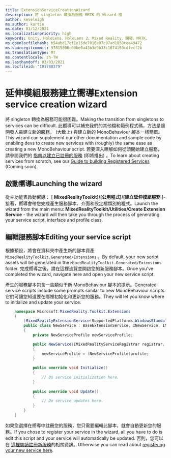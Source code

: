 ```yaml
---
title: ExtensionServiceCreationWizard
description: 將 singleton 轉換為服務 MRTK 的 Wizard 檔
author: keveleigh
ms.author: kurtie
ms.date: 01/12/2021
ms.localizationpriority: high
keywords: Unity、HoloLens、HoloLens 2、Mixed Reality、開發、MRTK、
ms.openlocfilehash: b54abd17cf1e15de7016a97c97ad1858cee49472
ms.sourcegitcommit: 97815006c09be0a43b3d9b33c1674150cdfecf2b
ms.translationtype: MT
ms.contentlocale: zh-TW
ms.lasthandoff: 03/03/2021
ms.locfileid: "101780379"
---
```

# <a name="extension-service-creation-wizard"></a><span data-ttu-id="58214-104">延伸模組服務建立嚮導</span><span class="sxs-lookup"><span data-stu-id="58214-104">Extension service creation wizard</span></span>

<span data-ttu-id="58214-105">將 singleton 轉換為服務可能很困難。</span><span class="sxs-lookup"><span data-stu-id="58214-105">Making the transition from singletons to services can be difficult.</span></span> <span data-ttu-id="58214-106">此嚮導可以補充我們的其他檔和範例程式碼，方法是讓開發人員建立新的服務， (大致上) 與建立新的 MonoBehaviour 腳本一樣簡單。</span><span class="sxs-lookup"><span data-stu-id="58214-106">This wizard can supplement our other documentation and sample code by enabling devs to create new services with (roughly) the same ease as creating a new MonoBehaviour script.</span></span> <span data-ttu-id="58214-107">若要深入瞭解如何從頭開始建立服務，請參閱我們的 [指南以建立已註冊的服務](../../configuration/MixedRealityConfigurationGuide.md) (即將推出) 。</span><span class="sxs-lookup"><span data-stu-id="58214-107">To learn about creating services from scratch, see our [Guide to building Registered Services](../../configuration/MixedRealityConfigurationGuide.md) (Coming soon).</span></span>

## <a name="launching-the-wizard"></a><span data-ttu-id="58214-108">啟動嚮導</span><span class="sxs-lookup"><span data-stu-id="58214-108">Launching the wizard</span></span>

<span data-ttu-id="58214-109">從主功能表啟動嚮導： [ **MixedRealityToolkit]/[公用程式]/[建立延伸模組服務** ]-接著，嚮導會帶您完成產生服務腳本、介面和設定檔類別的程式。</span><span class="sxs-lookup"><span data-stu-id="58214-109">Launch the wizard from the main menu: **MixedRealityToolkit/Utilities/Create Extension Service** - the wizard will then take you through the process of generating your service script, interface and profile class.</span></span>

## <a name="editing-your-service-script"></a><span data-ttu-id="58214-110">編輯服務腳本</span><span class="sxs-lookup"><span data-stu-id="58214-110">Editing your service script</span></span>

<span data-ttu-id="58214-111">根據預設，將會在資料夾中產生新的腳本資產 `MixedRealityToolkit.Generated/Extensions` 。</span><span class="sxs-lookup"><span data-stu-id="58214-111">By default, your new script assets will be generated in the `MixedRealityToolkit.Generated/Extensions` folder.</span></span> <span data-ttu-id="58214-112">完成嚮導之後，請在這裡流覽並開啟您的新服務腳本。</span><span class="sxs-lookup"><span data-stu-id="58214-112">Once you've completed the wizard, navigate here and open your new service script.</span></span>

<span data-ttu-id="58214-113">產生的服務腳本包含一些類似于新 MonoBehaviour 腳本的提示。</span><span class="sxs-lookup"><span data-stu-id="58214-113">Generated service scripts include some prompts similar to new MonoBehaviour scripts.</span></span> <span data-ttu-id="58214-114">它們可讓您知道要在哪裡初始化和更新您的服務。</span><span class="sxs-lookup"><span data-stu-id="58214-114">They will let you know where to initialize and update your service.</span></span>

```csharp
    namespace Microsoft.MixedReality.Toolkit.Extensions
    {
        [MixedRealityExtensionService(SupportedPlatforms.WindowsStandalone|SupportedPlatforms.MacStandalone|SupportedPlatforms.LinuxStandalone|SupportedPlatforms.WindowsUniversal)]
        public class NewService : BaseExtensionService, INewService, IMixedRealityExtensionService
        {
            private NewServiceProfile newServiceProfile;

            public NewService(IMixedRealityServiceRegistrar registrar,  string name,  uint priority,  BaseMixedRealityProfile profile) : base(registrar, name, priority, profile) 
            {
                newServiceProfile = (NewServiceProfile)profile;
            }
    
            public override void Initialize()
            {
                // Do service initialization here.
            }
    
            public override void Update()
            {
                // Do service updates here.
            }
        }
    }
```

<span data-ttu-id="58214-115">如果您選擇在嚮導中註冊您的服務，您只需要編輯此腳本，就會自動更新您的服務。</span><span class="sxs-lookup"><span data-stu-id="58214-115">If you chose to register your service in the wizard, all you have to do is edit this script and your service will automatically be updated.</span></span> <span data-ttu-id="58214-116">否則，您可以在 [這裡閱讀註冊新服務](../../configuration/MixedRealityConfigurationGuide.md)的相關資訊。</span><span class="sxs-lookup"><span data-stu-id="58214-116">Otherwise you can read about [registering your new service here](../../configuration/MixedRealityConfigurationGuide.md).</span></span>
